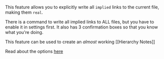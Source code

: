 This feature allows you to explicitly write all `implied` links to the current file, making them `real`.

There is a command to write all implied links to ALL files, but you have to enable it in settings first. It also has 3 confirmation boxes so that you know what you're doing.

This feature can be used to create an _almost_ working [[Hierarchy Notes]]

Read about the options [here](https://github.com/SkepticMystic/breadcrumbs/wiki/Settings#Write-Breadcrumbs-to-File)

